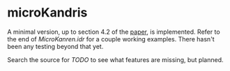 # microKandris

A minimal version, up to section 4.2 of the
[paper](http://webyrd.net/scheme-2013/papers/HemannMuKanren2013.pdf),
is implemented. Refer to the end of _MicroKanren.idr_ for a couple
working examples. There hasn't been any testing beyond that yet.

Search the source for *TODO* to see what features are missing, but
planned.

